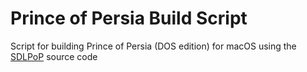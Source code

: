 # Prince of Persia Build Script
Script for building Prince of Persia (DOS edition) for macOS using the [SDLPoP](https://github.com/NagyD/SDLPoP) source code
